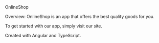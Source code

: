 OnlineShop

Overview:
OnlineShop is an app that offers the best quality goods for you.

To get started with our app, simply visit our site. 

Created with Angular and TypeScript.
